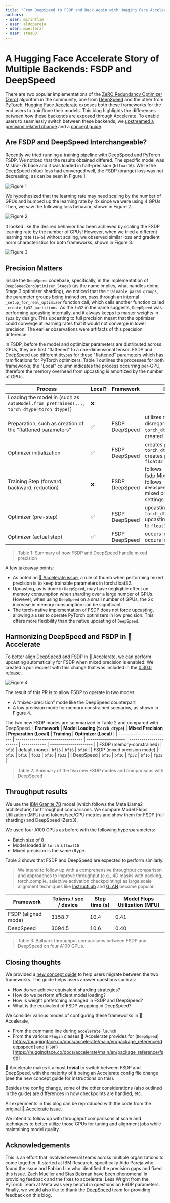 ```yaml
---
title: "From DeepSpeed to FSDP and Back Again with Hugging Face Accelerate"
authors:
- user: mirinflim
- user: aldopareja
- user: muellerzr
- user: stas00
---
```


# A Hugging Face Accelerate Story of Multiple Backends: FSDP and DeepSpeed

There are two popular implementations of the [ZeRO Redundancy Optimizer (Zero)](https://arxiv.org/abs/1910.02054) algorithm in the community, one from [DeepSpeed](https://github.com/microsoft/DeepSpeed) and the other from [PyTorch](https://pytorch.org/docs/stable/fsdp.html). Hugging Face [Accelerate](https://huggingface.co/docs/accelerate/en/index) exposes both these frameworks for the end users to train/tune their models. This blog highlights the differences between how these backends are exposed through Accelerate. To enable users to seamlessly switch between these backends, we [upstreamed a precision related change](https://github.com/huggingface/accelerate/issues/2624) and a [concept guide](https://huggingface.co/docs/accelerate/concept_guides/fsdp_and_deepspeed).

## Are FSDP and DeepSpeed Interchangeable?

Recently we tried running a training pipeline with DeepSpeed and PyTorch FSDP. We noticed that the results obtained differed. The specific model was Mistral-7B base and it was loaded in half-precision (`bfloat16`). While the DeepSpeed (blue) loss had converged well, the FSDP (orange) loss was not decreasing, as can be seen in Figure 1.

![Figure 1](https://cdn-lfs.huggingface.co/datasets/huggingface/documentation-images/1666e2fac64a29bdb6993c3856cc2964db208be8640f5d9e23b4a2111c0c800c?response-content-disposition=inline%3B+filename*%3DUTF-8%27%27figure_1.png%3B+filename%3D%22figure_1.png%22%3B&response-content-type=image%2Fpng&Expires=1718385931&Policy=eyJTdGF0ZW1lbnQiOlt7IkNvbmRpdGlvbiI6eyJEYXRlTGVzc1RoYW4iOnsiQVdTOkVwb2NoVGltZSI6MTcxODM4NTkzMX19LCJSZXNvdXJjZSI6Imh0dHBzOi8vY2RuLWxmcy5odWdnaW5nZmFjZS5jby9kYXRhc2V0cy9odWdnaW5nZmFjZS9kb2N1bWVudGF0aW9uLWltYWdlcy8xNjY2ZTJmYWM2NGEyOWJkYjY5OTNjMzg1NmNjMjk2NGRiMjA4YmU4NjQwZjVkOWUyM2I0YTIxMTFjMGM4MDBjP3Jlc3BvbnNlLWNvbnRlbnQtZGlzcG9zaXRpb249KiZyZXNwb25zZS1jb250ZW50LXR5cGU9KiJ9XX0_&Signature=hNbNoQ8MClNsqOVTlWLAZF-3MJ5xIYoue7BoImRSoZyV3tb0lqYYqssLsLRCFE95PSkMj%7Eq0Yl7CGAEwAdTovDgeze5G46vNCDdkS8f5IXNHk%7ExCKQ4M0nRV4RQK9tDYiQOxFjRnU8STKtZtV8SejnVC1EapBgiNyCuptOWfpKAmsPqVds4LoiVMfHfk4ZV1Q41O4HIsLl4F9Iwnl37kHeykNb0tZgaKU8JaIoGBuDmpRESc3pjuQ2OHZN4TktQf4yaXuprAN2iuojVPHyc8KRMf3JOldq9yL22dynIvg6EWsx8iZmKaNHQuCu7OEa-694iYl61wqaQNiexE9qkcOw__&Key-Pair-Id=KVTP0A1DKRTAX)

We hypothesized that the learning rate may need scaling by the number of GPUs and bumped up the learning rate by 4x since we were using 4 GPUs. Then, we saw the following loss behavior, shown in Figure 2. 

![Figure 2](https://cdn-lfs.huggingface.co/datasets/huggingface/documentation-images/ba57b663be4a9252e3a3bc3db02c992b1958a3fd72b2278198bd08fb3d6277c6?response-content-disposition=inline%3B+filename*%3DUTF-8%27%27figure_2.png%3B+filename%3D%22figure_2.png%22%3B&response-content-type=image%2Fpng&Expires=1718385962&Policy=eyJTdGF0ZW1lbnQiOlt7IkNvbmRpdGlvbiI6eyJEYXRlTGVzc1RoYW4iOnsiQVdTOkVwb2NoVGltZSI6MTcxODM4NTk2Mn19LCJSZXNvdXJjZSI6Imh0dHBzOi8vY2RuLWxmcy5odWdnaW5nZmFjZS5jby9kYXRhc2V0cy9odWdnaW5nZmFjZS9kb2N1bWVudGF0aW9uLWltYWdlcy9iYTU3YjY2M2JlNGE5MjUyZTNhM2JjM2RiMDJjOTkyYjE5NThhM2ZkNzJiMjI3ODE5OGJkMDhmYjNkNjI3N2M2P3Jlc3BvbnNlLWNvbnRlbnQtZGlzcG9zaXRpb249KiZyZXNwb25zZS1jb250ZW50LXR5cGU9KiJ9XX0_&Signature=wdNZQPB2N5vQSBF0izLR8FK1y-DM10RyYpJnUUOgkG%7ExQ2aDRueltp6edXG-f6cln-c8BzaL-w0YUSyQkEiegkScCjAg46ttqhv-H5IRlvMJ2TvmunZXEtV3CKxShxlSyjaq7BOcR0VzlyIPFybMIcD9%7EDR6dHICDFO-mYzwKLuOTCKb7AU3GaEAupKjELm1XRsniDDFa4QpOA7zTnNOXDTR8uMVTx0itvhcASHKkcj%7EJ4hsdfAzVj1nxz0EHKvmudRaeC6o5CBw%7EwKm2At%7EHFN9Kgr7eZ48pze5f-rvLvQHn6BuQF-VwAN8UJCwNj4ilCzdhPpa7nw2VFmRQAjRrw__&Key-Pair-Id=KVTP0A1DKRTAX)

It looked like the desired behavior had been achieved by scaling the FSDP learning rate by the number of GPUs! However, when we tried a different learning rate (`1e-5`) without scaling, we observed similar loss and gradient norm characteristics for both frameworks, shown in Figure 3.

![Figure 3](https://cdn-lfs.huggingface.co/datasets/huggingface/documentation-images/e86c69648c3a6bfc8709c5149e28b29dbd5d61af621201175e97abbcf57a26ee?response-content-disposition=inline%3B+filename*%3DUTF-8%27%27figure_3.png%3B+filename%3D%22figure_3.png%22%3B&response-content-type=image%2Fpng&Expires=1718385978&Policy=eyJTdGF0ZW1lbnQiOlt7IkNvbmRpdGlvbiI6eyJEYXRlTGVzc1RoYW4iOnsiQVdTOkVwb2NoVGltZSI6MTcxODM4NTk3OH19LCJSZXNvdXJjZSI6Imh0dHBzOi8vY2RuLWxmcy5odWdnaW5nZmFjZS5jby9kYXRhc2V0cy9odWdnaW5nZmFjZS9kb2N1bWVudGF0aW9uLWltYWdlcy9lODZjNjk2NDhjM2E2YmZjODcwOWM1MTQ5ZTI4YjI5ZGJkNWQ2MWFmNjIxMjAxMTc1ZTk3YWJiY2Y1N2EyNmVlP3Jlc3BvbnNlLWNvbnRlbnQtZGlzcG9zaXRpb249KiZyZXNwb25zZS1jb250ZW50LXR5cGU9KiJ9XX0_&Signature=r4pufHy2LN0gemtuivnUDVyaDiNkssKsfD-6K%7EGfao%7EoRwOS9IRe4AqiIZkyFIpnbs4yRZCrTdhIlfzxZyQzlnkia29CuEGIujiHo4uR3wTssI06GutEvaxDGzPnfkOiNqogr24BySHzEq1cBKytaiIzqlTbETcRkeI-FckCZ9a3wjnEEp%7EPd1oy1HYhAARlbPWJrzhBtuNgMsHjG7bA0WqfiuX-BuwYNVXuyfH2uWV4SKZ3pqz-P%7EAmmOSmvat3Yu2PZmtbe6grJGymMSqCZy%7Ej-RzwmrNFLNf14M9WA-P7MgYoB1dHDKosdj7CA9V67eevYIV3RiQSQvF37SYj9A__&Key-Pair-Id=KVTP0A1DKRTAX)


## Precision Matters

Inside the `DeepSpeed` codebase, specifically, in the implementation of
`DeepSpeedZeroOptimizer_Stage3` (as the name implies, what handles doing Stage 3 optimizer sharding), we noticed that the `trainable_param_groups`, the parameter groups being trained on, pass through an 
internal `_setup_for_real_optimizer` function call, which calls another function called `_create_fp32_partitions`.
As the `fp32` in the name suggests, `DeepSpeed` was performing upcasting internally, and it always keeps its master weights in `fp32` by design. This upcasting to full precision meant that the optimizer could converge at learning rates that it would not converge in lower precision. The earlier observations were artifacts of this precision difference.

In FSDP, before the model and optimizer parameters are distributed across GPUs, they are first "flattened" to a one-dimensional tensor. FSDP and DeepSpeed use different `dtype`s for these "flattened" parameters which has ramifications for PyTorch optimizers. Table 1 outlines the processes for both frameworks; the "Local" column indicates the process occurring per-GPU, therefore the memory overhead from upcasting is amortized by the number of GPUs.

| **Process**                                                                              | **Local?** | **Framework**     | **Details**                                                                                                                                                                |
| ---------------------------------------------------------------------------------------- | ---------- | ----------------- | -------------------------------------------------------------------------------------------------------------------------------------------------------------------------- |
| Loading the model in (such as `AutoModel.from_pretrained(..., torch_dtype=torch_dtype)`) | ❌         |                   |                                                                                                                                                                            |
| Preparation, such as creation of the "flattened parameters"                              | ✅         | FSDP<br>DeepSpeed | utilizes `torch_dtype`<br>disregards `torch_dtype` and is created in `float32`                                                                                             |
| Optimizer initialization                                                                 | ✅         | FSDP<br>DeepSpeed | creates parameters in `torch_dtype`<br>creates parameters in `float32`                                                                                                     |
| Training Step (forward, backward, reduction)                                             | ❌         | FSDP<br>DeepSpeed | follows [fsdp.MixedPrecision](https://pytorch.org/docs/stable/fsdp.html#torch.distributed.fsdp.MixedPrecision)<br>follows `deepspeed_config_file` mixed precision settings |
| Optimizer (pre-step)                                                                     | ✅         | FSDP<br>DeepSpeed | upcasting (if any) to `torch_dtype`<br>upcasting everything to `float32`                                                                                                   |
| Optimizer (actual step)                                                                  | ✅         | FSDP<br>DeepSpeed | occurs in `torch_dtype`<br>occurs in `float32`                                                                                                                             |

> Table 1: Summary of how FSDP and DeepSpeed handle mixed precision

A few takeaway points:
* As noted an [🤗 Accelerate issue](https://github.com/huggingface/accelerate/issues/2624#issuecomment-2058402753), a rule of thumb when performing mixed precision is to keep trainable parameters in torch.float32. 
* Upcasting, as is done in `DeepSpeed`, may have negligible effect on memory consumption when sharding over a large number of GPUs. However, when using `DeepSpeed` on a small number of GPUs, the 2x increase in memory consumption can be significant.
* The torch-native implementation of FSDP does not force upcasting, allowing a user to operate PyTorch optimizers in low precision. This offers more flexibility than the native upcasting of `DeepSpeed`.


## Harmonizing DeepSpeed and FSDP in 🤗 Accelerate

To better align DeepSpeed and FSDP in 🤗 Accelerate, we can perform upcasting automatically for FSDP when mixed precision is enabled. We created a pull request with this change that was included in the [0.30.0 release](https://github.com/huggingface/accelerate/releases/tag/v0.30.0).

![Figure 4](https://cdn-lfs.huggingface.co/datasets/huggingface/documentation-images/ec55b20f2ce9609efe736c5718840d15f1440f83ea9e8f45f29b6abb6d5251c6?response-content-disposition=inline%3B+filename*%3DUTF-8%27%27figure_4.png%3B+filename%3D%22figure_4.png%22%3B&response-content-type=image%2Fpng&Expires=1718385992&Policy=eyJTdGF0ZW1lbnQiOlt7IkNvbmRpdGlvbiI6eyJEYXRlTGVzc1RoYW4iOnsiQVdTOkVwb2NoVGltZSI6MTcxODM4NTk5Mn19LCJSZXNvdXJjZSI6Imh0dHBzOi8vY2RuLWxmcy5odWdnaW5nZmFjZS5jby9kYXRhc2V0cy9odWdnaW5nZmFjZS9kb2N1bWVudGF0aW9uLWltYWdlcy9lYzU1YjIwZjJjZTk2MDllZmU3MzZjNTcxODg0MGQxNWYxNDQwZjgzZWE5ZThmNDVmMjliNmFiYjZkNTI1MWM2P3Jlc3BvbnNlLWNvbnRlbnQtZGlzcG9zaXRpb249KiZyZXNwb25zZS1jb250ZW50LXR5cGU9KiJ9XX0_&Signature=Vt8AJKjQptx1x3bmzVzfWHbu3ZQY1xjQcrk6A36yHh2gZikqzZbSbK3j82JItRtn1FaxrlO5mK2oZAoGIxZGlIMqSFc%7EWQmr51wBTChSbgMMyup0WeBXtrCq8%7Eb5KPaD7MCHSYEc1CAJWwOwbUfjqqJFFtnj9J1Yh%7Ea%7EKFmrY-FDdu7fknw%7EjEBuIZE%7EPJS3nPBpVTe4fRt4vKgJnqUWbd9Cg0qny6b1bgPSsDWW5qjR0lGqWy%7EGXihEbBwuoV%7EhpCDMiv3K64P5iCQKX3VQVzsXNQfvWYssOqXYuijLgaNoT6r6BbYmnNiVkyvEHnwrTvEwvGk%7ECBm8%7E1kVr1m1jg__&Key-Pair-Id=KVTP0A1DKRTAX)

The result of this PR is to allow FSDP to operate in two modes:
- A “mixed-precision” mode like the DeepSpeed counterpart
- A low precision mode for memory constrained scenarios, as shown in Figure 4.

The two new FSDP modes are summarized in Table 2 and compared with DeepSpeed.
| **Framework**             | **Model Loading (`torch_dtype`)** | **Mixed Precision** | **Preparation (Local)** | **Training** | **Optimizer (Local)** |
| ------------------------- | --------------------------------- | ------------------- | ----------------------- | ------------ | --------------------- |
| FSDP (memory-constrained) | `bf16`                            | default (none)      | `bf16`                  | `bf16`       | `bf16`                |
| FSDP (mixed precision mode)       | `bf16`                            | `bf16`              | `fp32`                  | `bf16`       | `fp32`                |
| DeepSpeed                 | `bf16`                            | `bf16`              | `fp32`                  | `bf16`       | `fp32`                |

> Table 2: Summary of the two new FSDP modes and comparisons with DeepSpeed

## Throughput results

We use the [IBM Granite 7B](https://huggingface.co/ibm-granite/granite-7b-base) model (which follows the Meta Llama2 architecture) for throughput comparisons. We compare Model Flops Utilization (MFU) and tokens/sec/GPU metrics and show them for FSDP (full sharding) and DeepSpeed (Zero3). 

We used four A100 GPUs as before with the following hyperparameters:
- Batch size of 8
- Model loaded in `torch.bfloat16`
- Mixed precision is the same dtype. 

Table 3 shows that FSDP and DeepSpeed are expected to perform similarly. 

> We intend to follow up with a comprehensive throughput comparison and approaches to improve throughput (e.g., 4D masks with packing, torch.compile, selective activation checkpointing) as large scale alignment techniques like [InstructLab](https://github.com/instructlab) and [GLAN](https://arxiv.org/abs/2402.13064) become popular.

| **Framework**       | **Tokens / sec / device** | **Step time (s)** | **Model Flops Utilization (MFU)** |
| ------------------- | ------------------------- | ----------------- | --------------------------------- |
| FSDP (aligned mode) | 3158.7                    | 10.4              | 0.41                              |
| DeepSpeed           | 3094.5                    | 10.6              | 0.40                              |

> Table 3: Ballpark throughput comparisons between FSDP and DeepSpeed on four A100 GPUs.

## Closing thoughts

We provided a [new concept guide](https://huggingface.co/docs/accelerate/v0.31.0/en/concept_guides/fsdp_and_deepspeed) to help users migrate between the two frameworks. The guide helps users answer questions such as:
* How do we achieve equivalent sharding strategies?
* How do we perform efficient model loading?
* How is weight prefetching managed in FSDP and DeepSpeed?
* What is the equivalent of FSDP wrapping in DeepSpeed?

We consider various modes of configuring these frameworks in 🤗 Accelerate,
- From the command line during `accelerate launch`
- From the various `Plugin` classes 🤗 Accelerate provides for (`DeepSpeed`)[https://huggingface.co/docs/accelerate/main/en/package_reference/deepspeed] and (`FSDP`)[https://huggingface.co/docs/accelerate/main/en/package_reference/fsdp]

🤗 Accelerate makes it almost **trivial** to switch between FSDP and DeepSpeed, with the majority of it being an Accelerate config file change (see the new concept guide for instructions on this).

Besides the config
change, some of the other considerations (also outlined in the guide) are differences in how checkpoints are handled, etc.

All experiments in this blog can be reproduced with the code from the [original 🤗 Accelerate issue](https://github.com/huggingface/accelerate/issues/2624).

We intend to follow up with throughput comparisons at scale and techniques to better utilize those GPUs for tuning and alignment jobs while maintaining model quality.
## Acknowledgements

This is an effort that involved several teams across multiple organizations to come together. It started at IBM Research, specifically Aldo Pareja who found the issue and Fabian Lim who identified the precision gaps and fixed this issue. Zach Mueller and [Stas Bekman](https://github.com/stas00) have been phenomenal in providing feedback and the fixes to accelerate. Less Wright from the PyTorch Team at Meta was very helpful in questions on FSDP parameters. Finally, we would also like to thank the [DeepSpeed](https://www.deepspeed.ai/) team for providing feedback on this blog.
